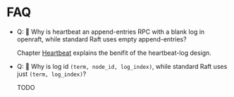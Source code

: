 # FAQ

-   Q: 🤔 Why is heartbeat an append-entries RPC with a blank log in openraft, while standard Raft uses empty append-entries?

    Chapter [Heartbeat](./heartbeat.md) explains the benifit of the heartbeat-log design.

-   Q: 🤔 Why is log id `(term, node_id, log_index)`, while standard Raft uses just
    `(term, log_index)`?

    TODO
